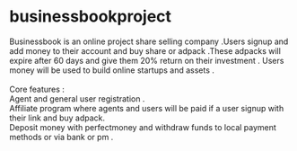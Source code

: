 # businessbookproject
Businessbook is an online project share selling company .Users signup and add money to their account and buy share or adpack .These adpacks will expire after 60 days and give them 20% return on their investment . Users money will be used to build online startups and assets .</br></br>Core features :</br> Agent and general user registration . </br> Affiliate program where agents and users will be paid if a user signup with their link and buy adpack. </br>Deposit money with perfectmoney and withdraw funds to local payment methods or via bank or pm .
